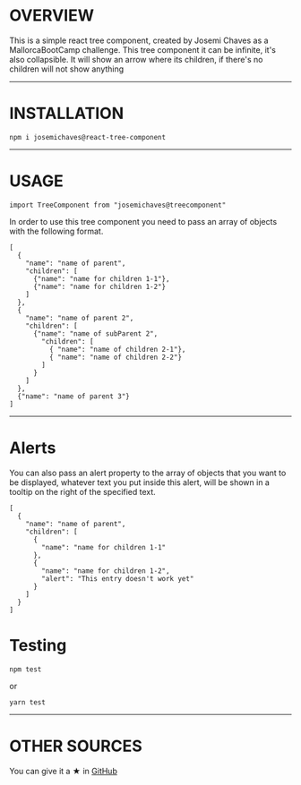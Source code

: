 # OVERVIEW

This is a simple react tree component, created by Josemi Chaves as a MallorcaBootCamp challenge.
This tree component it can be infinite, it's also collapsible. It will show an arrow where its children, if there's no children will not show anything

---

# INSTALLATION

`npm i josemichaves@react-tree-component`

---

# USAGE

`import TreeComponent from "josemichaves@treecomponent"`

In order to use this tree component you need to pass an array of objects with the following format.

```
[
  {
    "name": "name of parent",
    "children": [
      {"name": "name for children 1-1"},
      {"name": "name for children 1-2"}
    ]
  },
  {
    "name": "name of parent 2",
    "children": [
      {"name": "name of subParent 2",
        "children": [
          { "name": "name of children 2-1"},
          { "name": "name of children 2-2"}
        ]
      }
    ]
  },
  {"name": "name of parent 3"}
]
```

---

# Alerts

You can also pass an alert property to the array of objects that you want to be displayed, whatever text you put inside this alert, will be shown in a tooltip on the right of the specified text.

```
[
  {
    "name": "name of parent",
    "children": [
      {
        "name": "name for children 1-1"
      },
      {
        "name": "name for children 1-2",
        "alert": "This entry doesn't work yet"
      }
    ]
  }
]
```

# Testing

`npm test`

or

`yarn test`

---

# OTHER SOURCES

You can give it a ★ in [GitHub](https://github.com/JosemiChaves9/react-tree-component!)

